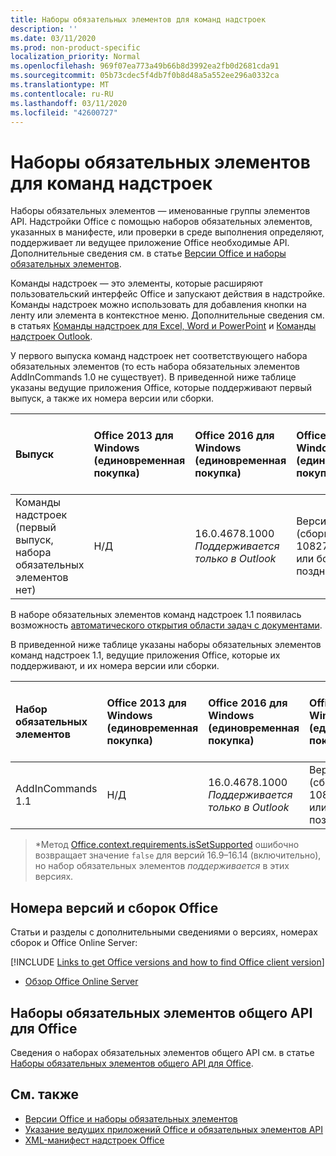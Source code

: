 ```yaml
---
title: Наборы обязательных элементов для команд надстроек
description: ''
ms.date: 03/11/2020
ms.prod: non-product-specific
localization_priority: Normal
ms.openlocfilehash: 969f07ea773a49b66b8d3992ea2fb0d2681cda91
ms.sourcegitcommit: 05b73cdec5f4db7f0b8d48a5a552ee296a0332ca
ms.translationtype: MT
ms.contentlocale: ru-RU
ms.lasthandoff: 03/11/2020
ms.locfileid: "42600727"
---
```

# <a name="add-in-commands-requirement-sets"></a>Наборы обязательных элементов для команд надстроек

Наборы обязательных элементов — именованные группы элементов API. Надстройки Office с помощью наборов обязательных элементов, указанных в манифесте, или проверки в среде выполнения определяют, поддерживает ли ведущее приложение Office необходимые API. Дополнительные сведения см. в статье [Версии Office и наборы обязательных элементов](../../develop/office-versions-and-requirement-sets.md).

Команды надстроек — это элементы, которые расширяют пользовательский интерфейс Office и запускают действия в надстройке. Команды надстроек можно использовать для добавления кнопки на ленту или элемента в контекстное меню. Дополнительные сведения см. в статьях [Команды надстроек для Excel, Word и PowerPoint](../../design/add-in-commands.md) и [Команды надстроек Outlook](../../outlook/add-in-commands-for-outlook.md).

У первого выпуска команд надстроек нет соответствующего набора обязательных элементов (то есть набора обязательных элементов AddInCommands 1.0 не существует). В приведенной ниже таблице указаны ведущие приложения Office, которые поддерживают первый выпуск, а также их номера версии или сборки.  

| Выпуск   |  Office 2013 для Windows<br>(единовременная покупка) | Office 2016 для Windows<br>(единовременная покупка) | Office 2019 для Windows<br>(единовременная покупка) | Office для Windows<br>(версия, подключенная к подписке на Office 365)   |  Office для iPad<br>(версия, подключенная к подписке на Office 365)  |  Office для Mac<br>(версия, подключенная к подписке на Office 365)  | Office в Интернете  |
|:-----|:-----|:-----|:-----|:-----|:-----|:-----|:-----|
| Команды надстроек (первый выпуск, набора обязательных элементов нет) | Н/Д | 16.0.4678.1000 *Поддерживается только в Outlook* | Версия 1809 (сборка 10827.20150) или более поздняя |Версия 1603 (сборка 6769.0000) или более поздняя | Н/Д | 15.33 или более поздняя версия| Январь 2016 г. |

В наборе обязательных элементов команд надстроек 1.1 появилась возможность [автоматического открытия области задач с документами](../../develop/automatically-open-a-task-pane-with-a-document.md).

В приведенной ниже таблице указаны наборы обязательных элементов команд надстроек 1.1, ведущие приложения Office, которые их поддерживают, и их номера версии или сборки.

|  Набор обязательных элементов  |  Office 2013 для Windows<br>(единовременная покупка) | Office 2016 для Windows<br>(единовременная покупка) | Office 2019 для Windows<br>(единовременная покупка) | Office для Windows<br>(версия, подключенная к подписке на Office 365)   |  Office для iPad<br>(версия, подключенная к подписке на Office 365)  |  Office для Mac<br>(версия, подключенная к подписке на Office 365)  | Office в Интернете  |  
|:-----|:-----|:-----|:-----|:-----|:-----|:-----|:-----|
| AddInCommands 1.1  | Н/Д | 16.0.4678.1000 *Поддерживается только в Outlook*  | Версия 1809 (сборка 10827.20150) или более поздняя | Версия 1705 (сборка 8121.1000) или более поздняя | Н/Д | 15.34 или более поздняя версия\*| Май 2017 г. |

>\*Метод [Office.context.requirements.isSetSupported](/javascript/api/office/office.requirementsetsupport#issetsupported-name--minversion-) ошибочно возвращает значение `false` для версий 16.9&ndash;16.14 (включительно), но набор обязательных элементов *поддерживается* в этих версиях.

## <a name="office-versions-and-build-numbers"></a>Номера версий и сборок Office

Статьи и разделы с дополнительными сведениями о версиях, номерах сборок и Office Online Server:

[!INCLUDE [Links to get Office versions and how to find Office client version](../../includes/links-get-office-versions-builds.md)]
- [Обзор Office Online Server](/officeonlineserver/office-online-server-overview)

## <a name="office-common-api-requirement-sets"></a>Наборы обязательных элементов общего API для Office

Сведения о наборах обязательных элементов общего API см. в статье [Наборы обязательных элементов общего API для Office](office-add-in-requirement-sets.md).

## <a name="see-also"></a>См. также

- [Версии Office и наборы обязательных элементов](../../develop/office-versions-and-requirement-sets.md)
- [Указание ведущих приложений Office и обязательных элементов API](../../develop/specify-office-hosts-and-api-requirements.md)
- [XML-манифест надстроек Office](../../develop/add-in-manifests.md)
